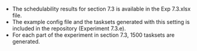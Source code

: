 - The schedulability results for section 7.3 is available in the Exp 7.3.xlsx file.
- The example config file and the tasksets generated with this setting is included in the repository (Experiment 7.3.e).
- For each part of the experiment in section 7.3, 1500 tasksets are generated. 

